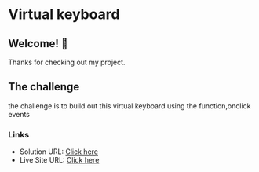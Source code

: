 # Virtual keyboard

## Welcome! 👋

Thanks for checking out my project.

## The challenge

the challenge is to build out this virtual keyboard using the function,onclick events

### Links

- Solution URL: [Click here](https://github.com/Vinoth30457/Expense-Tracker.git)
- Live Site URL: [Click here](https://eloquent-rolypoly-0cb25b.netlify.app)
